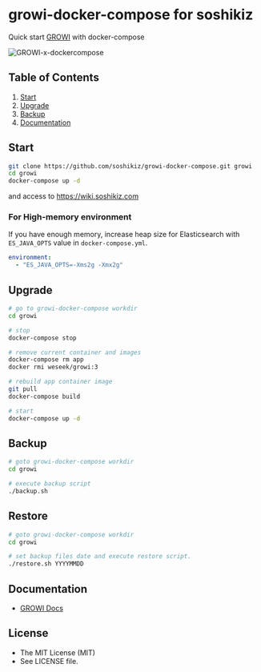 growi-docker-compose for soshikiz
=====================

Quick start [GROWI](https://github.com/weseek/growi) with docker-compose

![GROWI-x-dockercompose](https://user-images.githubusercontent.com/1638767/38307565-105956e2-384f-11e8-8534-b1128522d68d.png)


Table of Contents
-----------------

1. [Start](#start)
1. [Upgrade](#upgrade)
1. [Backup](#backup)
1. [Documentation](#documentation)


Start
------

```bash
git clone https://github.com/soshikiz/growi-docker-compose.git growi
cd growi
docker-compose up -d
```

and access to https://wiki.soshikiz.com

### For High-memory environment

If you have enough memory, increase heap size for Elasticsearch with `ES_JAVA_OPTS` value in `docker-compose.yml`.

```yml
environment:
  - "ES_JAVA_OPTS=-Xms2g -Xmx2g"
```

Upgrade
-------

```bash
# go to growi-docker-compose workdir
cd growi

# stop
docker-compose stop

# remove current container and images
docker-compose rm app
docker rmi weseek/growi:3

# rebuild app container image
git pull
docker-compose build

# start
docker-compose up -d
```

Backup
------
```bash
# goto growi-docker-compose workdir
cd growi 

# execute backup script
./backup.sh
```
Restore
------
```bash
# goto growi-docker-compose workdir
cd growi 

# set backup files date and execute restore script.
./restore.sh YYYYMMDD
```

Documentation
--------------

* [GROWI Docs](https://docs.growi.org/)
  
License
---------

* The MIT License (MIT)
* See LICENSE file.
